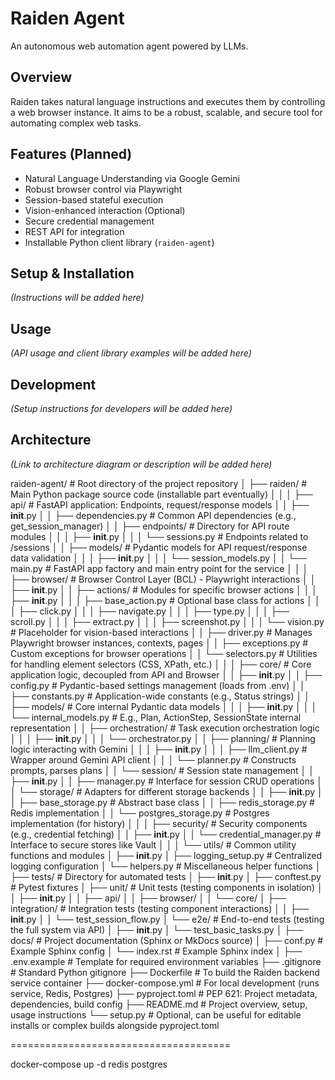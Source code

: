 # Raiden Agent

An autonomous web automation agent powered by LLMs.

## Overview

Raiden takes natural language instructions and executes them by controlling a web browser instance. It aims to be a robust, scalable, and secure tool for automating complex web tasks.

## Features (Planned)

*   Natural Language Understanding via Google Gemini
*   Robust browser control via Playwright
*   Session-based stateful execution
*   Vision-enhanced interaction (Optional)
*   Secure credential management
*   REST API for integration
*   Installable Python client library (`raiden-agent`)

## Setup & Installation

*(Instructions will be added here)*

## Usage

*(API usage and client library examples will be added here)*

## Development

*(Setup instructions for developers will be added here)*

## Architecture

*(Link to architecture diagram or description will be added here)*



raiden-agent/                     # Root directory of the project repository
│
├── raiden/                     # Main Python package source code (installable part eventually)
│   │
│   ├── api/                    # FastAPI application: Endpoints, request/response models
│   │   ├── __init__.py
│   │   ├── dependencies.py     # Common API dependencies (e.g., get_session_manager)
│   │   ├── endpoints/          # Directory for API route modules
│   │   │   ├── __init__.py
│   │   │   └── sessions.py     # Endpoints related to /sessions
│   │   ├── models/             # Pydantic models for API request/response data validation
│   │   │   ├── __init__.py
│   │   │   └── session_models.py
│   │   └── main.py             # FastAPI app factory and main entry point for the service
│   │
│   ├── browser/                # Browser Control Layer (BCL) - Playwright interactions
│   │   ├── __init__.py
│   │   ├── actions/            # Modules for specific browser actions
│   │   │   ├── __init__.py
│   │   │   ├── base_action.py  # Optional base class for actions
│   │   │   ├── click.py
│   │   │   ├── navigate.py
│   │   │   ├── type.py
│   │   │   ├── scroll.py
│   │   │   ├── extract.py
│   │   │   ├── screenshot.py
│   │   │   └── vision.py       # Placeholder for vision-based interactions
│   │   ├── driver.py           # Manages Playwright browser instances, contexts, pages
│   │   ├── exceptions.py       # Custom exceptions for browser operations
│   │   └── selectors.py        # Utilities for handling element selectors (CSS, XPath, etc.)
│   │
│   ├── core/                   # Core application logic, decoupled from API and Browser
│   │   ├── __init__.py
│   │   ├── config.py           # Pydantic-based settings management (loads from .env)
│   │   ├── constants.py        # Application-wide constants (e.g., Status strings)
│   │   ├── models/             # Core internal Pydantic data models
│   │   │   ├── __init__.py
│   │   │   └── internal_models.py # E.g., Plan, ActionStep, SessionState internal representation
│   │   ├── orchestration/      # Task execution orchestration logic
│   │   │   ├── __init__.py
│   │   │   └── orchestrator.py
│   │   ├── planning/           # Planning logic interacting with Gemini
│   │   │   ├── __init__.py
│   │   │   ├── llm_client.py   # Wrapper around Gemini API client
│   │   │   └── planner.py      # Constructs prompts, parses plans
│   │   └── session/            # Session state management
│   │       ├── __init__.py
│   │       ├── manager.py      # Interface for session CRUD operations
│   │       └── storage/        # Adapters for different storage backends
│   │           ├── __init__.py
│   │           ├── base_storage.py # Abstract base class
│   │           ├── redis_storage.py # Redis implementation
│   │           └── postgres_storage.py # Postgres implementation (for history)
│   │
│   ├── security/               # Security components (e.g., credential fetching)
│   │   ├── __init__.py
│   │   └── credential_manager.py # Interface to secure stores like Vault
│   │
│   └── utils/                  # Common utility functions and modules
│       ├── __init__.py
│       ├── logging_setup.py    # Centralized logging configuration
│       └── helpers.py          # Miscellaneous helper functions
│
├── tests/                      # Directory for automated tests
│   ├── __init__.py
│   ├── conftest.py             # Pytest fixtures
│   ├── unit/                   # Unit tests (testing components in isolation)
│   │   ├── __init__.py
│   │   ├── api/
│   │   ├── browser/
│   │   └── core/
│   ├── integration/            # Integration tests (testing component interactions)
│   │   ├── __init__.py
│   │   └── test_session_flow.py
│   └── e2e/                    # End-to-end tests (testing the full system via API)
│       ├── __init__.py
│       └── test_basic_tasks.py
│
├── docs/                       # Project documentation (Sphinx or MkDocs source)
│   ├── conf.py                 # Example Sphinx config
│   └── index.rst               # Example Sphinx index
│
├── .env.example                # Template for required environment variables
├── .gitignore                  # Standard Python gitignore
├── Dockerfile                  # To build the Raiden backend service container
├── docker-compose.yml          # For local development (runs service, Redis, Postgres)
├── pyproject.toml              # PEP 621: Project metadata, dependencies, build config
├── README.md                   # Project overview, setup, usage instructions
└── setup.py                    # Optional, can be useful for editable installs or complex builds alongside pyproject.toml


======================================

docker-compose up -d redis postgres
